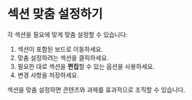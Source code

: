 # 섹션 맞춤 설정하기

각 섹션을 필요에 맞게 맞춤 설정할 수 있습니다:

1. 섹션이 포함된 보드로 이동하세요.
2. 맞춤 설정하려는 섹션을 클릭하세요.
3. 필요한 대로 섹션을 **편집**할 수 있는 옵션을 사용하세요.
4. 변경 사항을 저장하세요.

섹션을 맞춤 설정하면 콘텐츠와 과제를 효과적으로 조직할 수 있습니다.
